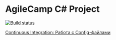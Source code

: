 # AgileCamp C# Project

[![Build status](https://travis-ci.org/scrumtrek/agilecamp-csharp.svg?branch=master)](https://travis-ci.org/scrumtrek/agilecamp-csharp)

[Continuous Integration: Работа с Config-файлами](http://blog.byndyu.ru/2013/05/continuous-integration-config.html)
